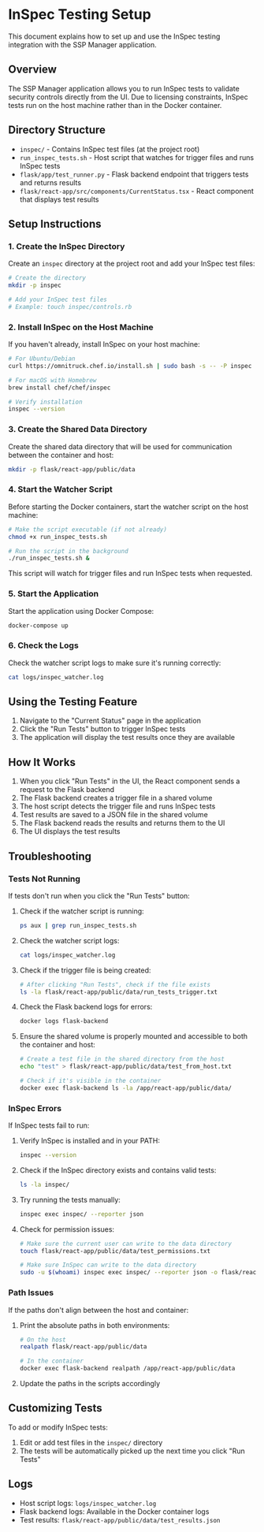 # InSpec Testing Setup

This document explains how to set up and use the InSpec testing integration with the SSP Manager application.

## Overview

The SSP Manager application allows you to run InSpec tests to validate security controls directly from the UI. Due to licensing constraints, InSpec tests run on the host machine rather than in the Docker container.

## Directory Structure

- `inspec/` - Contains InSpec test files (at the project root)
- `run_inspec_tests.sh` - Host script that watches for trigger files and runs InSpec tests
- `flask/app/test_runner.py` - Flask backend endpoint that triggers tests and returns results
- `flask/react-app/src/components/CurrentStatus.tsx` - React component that displays test results

## Setup Instructions

### 1. Create the InSpec Directory

Create an `inspec` directory at the project root and add your InSpec test files:

```bash
# Create the directory
mkdir -p inspec

# Add your InSpec test files
# Example: touch inspec/controls.rb
```

### 2. Install InSpec on the Host Machine

If you haven't already, install InSpec on your host machine:

```bash
# For Ubuntu/Debian
curl https://omnitruck.chef.io/install.sh | sudo bash -s -- -P inspec

# For macOS with Homebrew
brew install chef/chef/inspec

# Verify installation
inspec --version
```

### 3. Create the Shared Data Directory

Create the shared data directory that will be used for communication between the container and host:

```bash
mkdir -p flask/react-app/public/data
```

### 4. Start the Watcher Script

Before starting the Docker containers, start the watcher script on the host machine:

```bash
# Make the script executable (if not already)
chmod +x run_inspec_tests.sh

# Run the script in the background
./run_inspec_tests.sh &
```

This script will watch for trigger files and run InSpec tests when requested.

### 5. Start the Application

Start the application using Docker Compose:

```bash
docker-compose up
```

### 6. Check the Logs

Check the watcher script logs to make sure it's running correctly:

```bash
cat logs/inspec_watcher.log
```

## Using the Testing Feature

1. Navigate to the "Current Status" page in the application
2. Click the "Run Tests" button to trigger InSpec tests
3. The application will display the test results once they are available

## How It Works

1. When you click "Run Tests" in the UI, the React component sends a request to the Flask backend
2. The Flask backend creates a trigger file in a shared volume
3. The host script detects the trigger file and runs InSpec tests
4. Test results are saved to a JSON file in the shared volume
5. The Flask backend reads the results and returns them to the UI
6. The UI displays the test results

## Troubleshooting

### Tests Not Running

If tests don't run when you click the "Run Tests" button:

1. Check if the watcher script is running:
   ```bash
   ps aux | grep run_inspec_tests.sh
   ```

2. Check the watcher script logs:
   ```bash
   cat logs/inspec_watcher.log
   ```

3. Check if the trigger file is being created:
   ```bash
   # After clicking "Run Tests", check if the file exists
   ls -la flask/react-app/public/data/run_tests_trigger.txt
   ```

4. Check the Flask backend logs for errors:
   ```bash
   docker logs flask-backend
   ```

5. Ensure the shared volume is properly mounted and accessible to both the container and host:
   ```bash
   # Create a test file in the shared directory from the host
   echo "test" > flask/react-app/public/data/test_from_host.txt

   # Check if it's visible in the container
   docker exec flask-backend ls -la /app/react-app/public/data/
   ```

### InSpec Errors

If InSpec tests fail to run:

1. Verify InSpec is installed and in your PATH:
   ```bash
   inspec --version
   ```

2. Check if the InSpec directory exists and contains valid tests:
   ```bash
   ls -la inspec/
   ```

3. Try running the tests manually:
   ```bash
   inspec exec inspec/ --reporter json
   ```

4. Check for permission issues:
   ```bash
   # Make sure the current user can write to the data directory
   touch flask/react-app/public/data/test_permissions.txt

   # Make sure InSpec can write to the data directory
   sudo -u $(whoami) inspec exec inspec/ --reporter json -o flask/react-app/public/data/test_output.json
   ```

### Path Issues

If the paths don't align between the host and container:

1. Print the absolute paths in both environments:
   ```bash
   # On the host
   realpath flask/react-app/public/data

   # In the container
   docker exec flask-backend realpath /app/react-app/public/data
   ```

2. Update the paths in the scripts accordingly

## Customizing Tests

To add or modify InSpec tests:

1. Edit or add test files in the `inspec/` directory
2. The tests will be automatically picked up the next time you click "Run Tests"

## Logs

- Host script logs: `logs/inspec_watcher.log`
- Flask backend logs: Available in the Docker container logs
- Test results: `flask/react-app/public/data/test_results.json`
